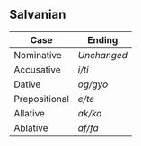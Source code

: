 ## Salvanian

**Case** | **Ending**
-----|-------
Nominative | *Unchanged*
Accusative | *i/ti*
Dative | *og/gyo*
Prepositional | *e/te*
Allative | *ak/ka*
Ablative | *af/fa*
